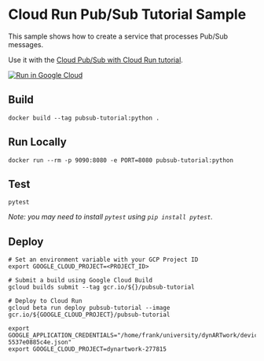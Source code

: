 # Cloud Run Pub/Sub Tutorial Sample

This sample shows how to create a service that processes Pub/Sub messages.

Use it with the [Cloud Pub/Sub with Cloud Run tutorial](http://cloud.google.com/run/docs/tutorials/pubsub).

[![Run in Google Cloud][run_img]][run_link]

[run_img]: https://deploy.cloud.run/button.svg
[run_link]: https://deploy.cloud.run/?git_repo=https://github.com/GoogleCloudPlatform/python-docs-samples&dir=run/pubsub

## Build

```
docker build --tag pubsub-tutorial:python .
```

## Run Locally

```
docker run --rm -p 9090:8080 -e PORT=8080 pubsub-tutorial:python
```

## Test

```
pytest
```

_Note: you may need to install `pytest` using `pip install pytest`._

## Deploy

```
# Set an environment variable with your GCP Project ID
export GOOGLE_CLOUD_PROJECT=<PROJECT_ID>

# Submit a build using Google Cloud Build
gcloud builds submit --tag gcr.io/${}/pubsub-tutorial

# Deploy to Cloud Run
gcloud beta run deploy pubsub-tutorial --image gcr.io/${GOOGLE_CLOUD_PROJECT}/pubsub-tutorial
```
```
export GOOGLE_APPLICATION_CREDENTIALS="/home/frank/university/dynARTwork/devices/credential/DynArtWork-5537e0885c4e.json"
export GOOGLE_CLOUD_PROJECT=dynartwork-277815
```
